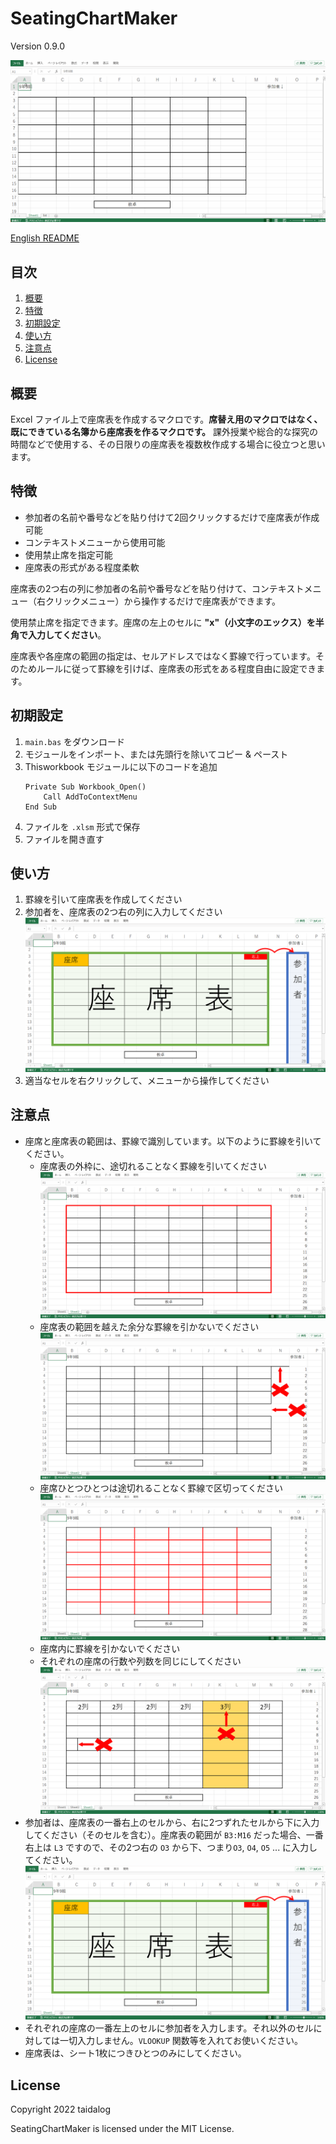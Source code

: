# SeatingChartMaker

Version 0.9.0

![SeatingChartMaker](/images/SeatingChartMaker.gif)

[English README](README.md)

## 目次

1. [概要](#%e6%a6%82%e8%a6%81)
1. [特徴](#%e7%89%b9%e5%be%b4)
1. [初期設定](#%e5%88%9d%e6%9c%9f%e8%a8%ad%e5%ae%9a)
1. [使い方](#%e4%bd%bf%e3%81%84%e6%96%b9)
1. [注意点](#%e6%b3%a8%e6%84%8f%e7%82%b9)
1. [License](#License)


## 概要

Excel ファイル上で座席表を作成するマクロです。**席替え用のマクロではなく、既にできている名簿から座席表を作るマクロです。** 課外授業や総合的な探究の時間などで使用する、その日限りの座席表を複数枚作成する場合に役立つと思います。


## 特徴

- 参加者の名前や番号などを貼り付けて2回クリックするだけで座席表が作成可能
- コンテキストメニューから使用可能
- 使用禁止席を指定可能
- 座席表の形式がある程度柔軟

座席表の2つ右の列に参加者の名前や番号などを貼り付けて、コンテキストメニュー（右クリックメニュー）から操作するだけで座席表ができます。

使用禁止席を指定できます。座席の左上のセルに **"x"（小文字のエックス）を半角で入力してください**。

座席表や各座席の範囲の指定は、セルアドレスではなく罫線で行っています。そのためルールに従って罫線を引けば、座席表の形式をある程度自由に設定できます。


## 初期設定

1. `main.bas` をダウンロード
1. モジュールをインポート、または先頭行を除いてコピー & ペースト
1. Thisworkbook モジュールに以下のコードを追加  
    ```
    Private Sub Workbook_Open()
        Call AddToContextMenu
    End Sub
    ```
1. ファイルを `.xlsm` 形式で保存
1. ファイルを開き直す


## 使い方

1. 罫線を引いて座席表を作成してください
1. 参加者を、座席表の2つ右の列に入力してください
![罫線について](/images/SeatingChartMaker01.png)
1. 適当なセルを右クリックして、メニューから操作してください


## 注意点

- 座席と座席表の範囲は、罫線で識別しています。以下のように罫線を引いてください。
    - 座席表の外枠に、途切れることなく罫線を引いてください
    ![罫線について](/images/SeatingChartMaker02.png)
    - 座席表の範囲を越えた余分な罫線を引かないでください
    ![罫線について](/images/SeatingChartMaker03.png)
    - 座席ひとつひとつは途切れることなく罫線で区切ってください
    ![罫線について](/images/SeatingChartMaker04.png)
    - 座席内に罫線を引かないでください
    - それぞれの座席の行数や列数を同じにしてください
    ![罫線について](/images/SeatingChartMaker05.png)
- 参加者は、座席表の一番右上のセルから、右に2つずれたセルから下に入力してください（そのセルを含む）。座席表の範囲が `B3:M16` だった場合、一番右上は `L3` ですので、その2つ右の `O3` から下、つまり`O3`, `O4`, `O5` ... に入力してください。
![参加者の入力位置について](/images/SeatingChartMaker01.png)
- それぞれの座席の一番左上のセルに参加者を入力します。それ以外のセルに対しては一切入力しません。`VLOOKUP` 関数等を入れてお使いください。
- 座席表は、シート1枚につきひとつのみにしてください。


## License

Copyright 2022 taidalog

SeatingChartMaker is licensed under the MIT License.
